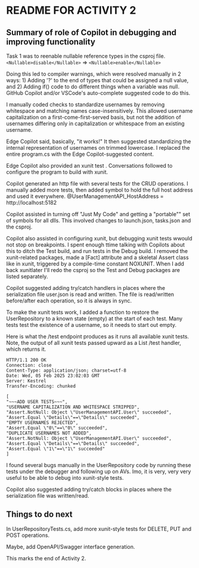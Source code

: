 # README FOR ACTIVITY 2


## Summary of role of Copilot in debugging and improving functionality

Task 1 was to reenable nullable reference types in the csproj file.
    `<Nullable>disable</Nullable>` => `<Nullable>enable</Nullable>`

Doing this led to compiler warnings, which were resolved manually in 2 ways: 1) Adding '?' to the end of types that could be assigned a null value, and 2) Adding if() code to do different things when a variable was null. GitHub Copilot and/or VSCode's auto-complete suggested code to do this.

I manually coded checks to standardize usernames by removing whitespace and matching names case-insensitively. This allowed username capitalization on a first-come-first-served basis, but not the addition of usernames differing only in capitalization or whitespace from an existing username.

Edge Copilot said, basically, "it works!" It then suggested standardizing the internal representation of usernames on trimmed lowercase.  I replaced the entire program.cs with the Edge Copilot-suggested content.

Edge Copilot also provided an xunit test . Conversations followed to configure the program to build with xunit. 

Copilot generated an http file with several tests for the CRUD operations. I manually added more tests, then added symbol to hold the full host address and used it everywhere.
    @UserManagementAPI_HostAddress = http://localhost:5182

Copilot assisted in turning off "Just My Code" and getting a "portable"" set of symbols for all dlls. This involved changes to launch.json, tasks.json and the csproj.

Copilot also assisted in configuring xunit, but debugging xunit tests wwould not stop on breakpoints. I spent enough ttime talking with Copilots about this to ditch the Test build, and run tests in the Debug build. I removed the xunit-related packages, made a [Fact] attribute and a skeletal Assert class like in xunit, triggered by a compile-time constant NOXUNIT. When I add back xunitlater I'll redo the csproj so the Test and Debug packages are listed separately.

Copilot suggested adding try/catch handlers in places where the serialization file user.json is read and written. The file is read/written before/after each operation, so it is always in sync.

To make the xunit tests work, I added a function to restore the UserRepository to a known state (empty) at the start of each test. Many tests test the existence of a username, so it needs to start out empty.

 Here is what the /test endpoint produces as it runs all available xunit tests. Note, the output of all xunit tests passed upward as a List<string> /test handler, which returns it.

    HTTP/1.1 200 OK
    Connection: close
    Content-Type: application/json; charset=utf-8
    Date: Wed, 05 Feb 2025 23:02:03 GMT
    Server: Kestrel
    Transfer-Encoding: chunked

    [
    "~~~ADD USER TESTS~~~",
    "USERNAME CAPITALIZATION AND WHITESPACE STRIPPED",
    "Assert.NotNull: Object \"UserManagementAPI.User\" succeeded",
    "Assert.Equal \"Details\"==\"Details\" succeeded",
    "EMPTY USERNAMES REJECTED",
    "Assert.Equal \"0\"==\"0\" succeeded",
    "DUPLICATE USERNAMES NOT ADDED",
    "Assert.NotNull: Object \"UserManagementAPI.User\" succeeded",
    "Assert.Equal \"Details\"==\"Details\" succeeded",
    "Assert.Equal \"1\"==\"1\" succeeded"
    ]

I found several bugs manually in the UserRepository code by running these tests under the debugger and following up on AVs. Imo, it is very, very very useful to be able to debug into xunit-style tests.

Copilot also suggested adding try/catch blocks in places where the serialization file was written/read.


## Things to do next


In UserRepositoryTests.cs, add more xunit-style tests for DELETE, PUT and POST operations. 

Maybe, add OpenAPI/Swagger interface generation.


This marks the end of Activity 2.
